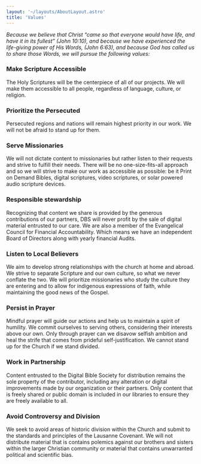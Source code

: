```yaml
---
layout: '~/layouts/AboutLayout.astro'
title: 'Values'
---
```


_Because we believe that Christ “came so that everyone would have life, and have it in its fullest” (John 10:10), and because we have experienced the life-giving power of His Words, (John 6:63), and because God has called us to share those Words, we will pursue the following values:_

### Make Scripture Accessible

The Holy Scriptures will be the centerpiece of all of our projects. We will make them accessible to all people, regardless of language, culture, or religion.

### Prioritize the Persecuted

Persecuted regions and nations will remain highest priority in our work. We will not be afraid to stand up for them.

### Serve Missionaries

We will not dictate content to missionaries but rather listen to their requests and strive to fulfill their needs. There will be no one-size-fits-all approach and so we will strive to make our work as accessible as possible: be it Print on Demand Bibles, digital scriptures, video scriptures, or solar powered audio scripture devices.

### Responsible stewardship

Recognizing that content we share is provided by the generous contributions of our partners, DBS will never profit by the sale of digital material entrusted to our care. We are also a member of the Evangelical Council for Financial Accountability. Which means we have an independent Board of Directors along with yearly financial Audits.

### Listen to Local Believers

We aim to develop strong relationships with the church at home and abroad. We strive to separate Scripture and our own culture, so what we never conflate the two. We will prioritize missionaries who study the culture they are entering and to allow for indigenous expressions of faith, while maintaining the good news of the Gospel.

### Persist in Prayer

Mindful prayer will guide our actions and help us to maintain a spirit of humility. We commit ourselves to serving others, considering their interests above our own. Only through prayer can we disavow selfish ambition and heal the strife that comes from prideful self-justification. We cannot stand up for the Church if we stand divided.

### Work in Partnership

Content entrusted to the Digital Bible Society for distribution remains the sole property of the contributor, including any alteration or digital improvements made by our organization or their partners. Only content that is freely shared or public domain is included in our libraries to ensure they are freely available to all.

### Avoid Controversy and Division

We seek to avoid areas of historic division within the Church and submit to the standards and principles of the Lausanne Covenant. We will not distribute material that is contains polemics against our brothers and sisters within the larger Christian community or material that contains unwarranted political and scientific bias.
